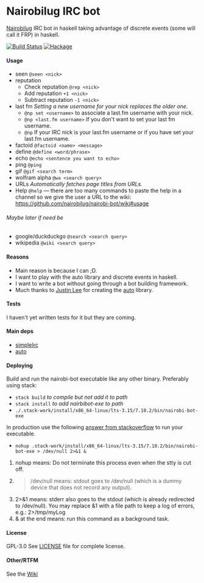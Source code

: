 # Nairobilug IRC bot
[Nairobilug](https://github.com/nairobilug/) IRC bot in haskell taking advantage of discrete events (some will call it FRP) in haskell.

[![Build Status](https://travis-ci.org/nairobilug/nairobi-bot.svg?branch=master)](https://travis-ci.org/nairobilug/nairobi-bot)
[![Hackage](https://img.shields.io/hackage/v/nairobi-bot.svg?maxAge=2592000)](https://hackage.haskell.org/package/nairobi-bot)


#### Usage
* seen `@seen <nick>`
* reputation
  - Check reputation `@rep <nick>`
  - Add reputation `+1 <nick>`
  - Subtract reputation `-1 <nick>`
* last fm
  *Setting a new username for your nick replaces the older one.*
  - `@np set <username>` to associate a last.fm username with your nick.
  - `@np <last.fm username>` If you don't want to set your last fm username.
  - `@np` If your IRC nick is your last.fm username or if you have set your last.fm username.
* factoid `@factoid <name> <message>`
* define `@define <word/phrase>`
* echo `@echo <sentence you want to echo>`
* ping `@ping`
* gif `@gif <search term>`
* wolfram alpha `@wa <search query>`
* URLs *Automatically fetches page titles from URLs.*
* Help `@help` — there are too many commands to paste the help in a channel so we give the user a URL to the wiki: https://github.com/nairobilug/nairobi-bot/wiki#usage

###### Maybe later if need be
* google/duckduckgo `@search <search query>`
* wikipedia `@wiki <search query>`


#### Reasons
* Main reason is because I can ;D.
* I want to play with the auto library and discrete events in haskell.
* I want to write a bot without going through a bot building framework.
* Much thanks to [Justin Lee](https://github.com/mstksg) for creating the [auto](https://github.com/mstksg/auto) library.

#### Tests
I haven't yet written tests for it but they are coming.


#### Main deps
* [simpleIrc](https://hackage.haskell.org/package/simpleirc)
* [auto](https://hackage.haskell.org/package/auto)


#### Deploying
Build and run the nairobi-bot executable like any other binary.
Preferably using stack:
* `stack build`   *to compile but not add it to path*
* `stack install` *to add nairbibot-exe to path*
* `./.stack-work/install/x86_64-linux/lts-3.15/7.10.2/bin/nairobi-bot-exe`

In production use the following [answer from stackoverflow](http://stackoverflow.com/questions/4797050/how-to-run-process-as-background-and-never-die) to run your executable.
* `nohup .stack-work/install/x86_64-linux/lts-3.15/7.10.2/bin/nairobi-bot-exe > /dev/null 2>&1 &`

1. nohup means: Do not terminate this process even when the stty is cut off.
2. > /dev/null means: stdout goes to /dev/null (which is a dummy device that does not record any output).
3. 2>&1 means: stderr also goes to the stdout (which is already redirected to /dev/null). You may replace &1 with a file path to keep a log of errors, e.g.: 2>/tmp/myLog
4. & at the end means: run this command as a background task.

#### License
GPL-3.0
See [LICENSE](https://github.com/nairobilug/nairobi-bot/blob/master/LICENSE) file for complete license.

#### Other/RTFM
See the [Wiki](https://github.com/nairobilug/nairobi-bot/wiki)
